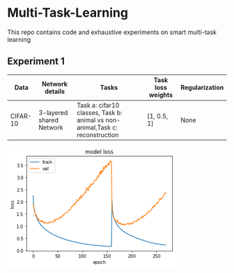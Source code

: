 # Multi-Task-Learning
This repo contains code and exhaustive experiments on smart multi-task learning


## Experiment 1


Data | Network details| Tasks | Task loss weights  | Regularization
---- | -------------- | ----- | ------------ | --------------- 
CIFAR-10 | 3-layered shared Network | Task a: cifar10 classes, Task b: animal vs non-animal,Task c: reconstruction | [1, 0.5, 1] | None

![Exp 1](https://github.com/hananshafi/Multi-Task-Learning/blob/main/assets/exp1loss.png)


    
           
